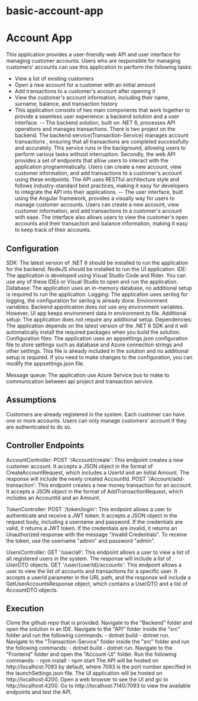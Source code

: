 # basic-account-app


# Account App
This application provides a user-friendly web API and user interface for managing customer accounts. Users who are responsible for managing customers' accounts can use this application to perform the following tasks:

- View a list of existing customers
 - Open a new account for a customer with an initial amount
 - Add transactions to a customer's account after opening it
 - View the customer's account information, including their name, surname, balance, and transaction history
 - This application consists of two main components that work together to provide a seamless user experience: a backend solution and a user interface.
        -- The backend solution, built on .NET 6, processes API operations and manages transactions. There is two project on the backend. The backend service(Transaction-Service) manages account transactions , ensuring that all transactions are completed successfully and accurately. This service runs in the background, allowing users to perform various tasks without interruption. Secondly, the web API provides a set of endpoints that allow users to interact with the application programmatically. Users can create a new account, view customer information, and add transactions to a customer's account using these endpoints. The API uses RESTful architecture style and follows industry-standard best practices, making it easy for developers to integrate the API into their applications.
        -- The user interface, built using the Angular framework, provides a visually way for users to manage customer accounts. Users can create a new account, view customer information, and add transactions to a customer's account with ease. The interface also allows users to view the customer's open accounts and their transaction and balance information, making it easy to keep track of their accounts.

## Configuration
SDK: The latest version of .NET 6 should be installed to run the application for the backend. NodeJS should be installed to run the UI application. 
IDE: The application is developed using Visual Studio Code and Rider. You can use any of these IDEs or Visual Studio to open and run the application.
Database: The application uses an in-memory database, no additional setup is required to run the application.
Logging: The application uses serilog for logging, the configuration for serilog is already done.
Environment variables: Backend appolication does not use any environment variables. However, UI app keeps environment data in environment.ts file.
Additional setup: The application does not require any additional setup.
Dependencies: The application depends on the latest version of the .NET 6 SDK and it will automatically install the required packages when you build the solution.
Configuration files: The application uses an appsettings.json configuration file to store settings such as database and Azure connection strings and other settings. This file is already included in the solution and no additional setup is required. If you need to make changes to the configuration, you can modify the appsettings.json file.

Message queue: The application use Azure Service bus to make to communication between api project and transaction service.

## Assumptions

Customers are already registered in the system.
Each customer can have one or more accounts.
Users can only manage customers' account if they are authenticated to do so.

## Controller Endpoints

AccountController:
POST '/Account/create': This endpoint creates a new customer account. It accepts a JSON object in the format of CreateAccountRequest, which includes a UserId and an Initial Amount. The response will include the newly created AccountId.
POST '/Account/add-transaction': This endpoint creates a new money transaction for an account. It accepts a JSON object in the format of AddTransactionRequest, which includes an AccountId and an Amount. 

TokenController:
POST '/token/login': This endpoint allows a user to authenticate and receive a JWT token. It accepts a JSON object in the request body, including a username and password. If the credentials are valid, it returns a JWT token. If the credentials are invalid, it returns an Unauthorized response with the message "Invalid Credentials". To receive the token, use the username "admin" and password "admin".

UsersController:
GET '/user/all': This endpoint allows a user to view a list of all registered users in the system. The response will include a list of UserDTO objects.
GET '/user/{userId}/accounts': This endpoint allows a user to view the list of accounts and transactions for a specific user. It accepts a userId parameter in the URL path, and the response will include a GetUserAccountsResponse object, which contains a UserDTO and a list of AccountDTO objects.


## Execution
Clone the github repo that is provided.
Navigate to the "Backend" folder and open the solution in an IDE.
Navigate to the "API" folder inside the "src" folder and run the following commands:
    - dotnet build
    - dotnet run.
Navigate to the "Transaction-Service" folder inside the "src" folder and run the following commands: 
    - dotnet build
    - dotnet run.
Navigate to the "Frontend" folder and open the "Account-UI" folder.
Run the following commands:
    - npm install
    - npm start
The API will be hosted on http://localhost:7093 by default, where 7093 is the port number specified in the launchSettings.json file.
The UI application will be hosted on http://localhost:4200.
Open a web browser to see the UI and go to http://localhost:4200.
Go to http://localhost:7140/7093 to view the available endpoints and test the API.

